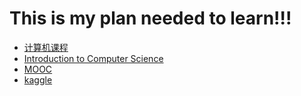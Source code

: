 # This is my plan needed to learn!!!
* [计算机课程](https://cs50.harvard.edu/2017/spring/e50/)
* [Introduction to Computer Science](https://www.edx.org/course/introduction-computer-science-harvardx-cs50x)
* [MOOC](http://mooc.guokr.com/)
* [kaggle](https://www.kaggle.com/)
